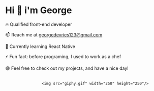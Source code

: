 # Hi 👋 i'm George<br>

🔥 Qualified front-end developer 

📫 Reach me at georgedevries123@gmail.com

🌱 Currently learning React Native

⚡ Fun fact: before programing, I used to work as a chef 

😄 Feel free to check out my projects, and have a nice day!
<br><br>
  
  
  
                    <img src="giphy.gif" width="250" height="250"/>
